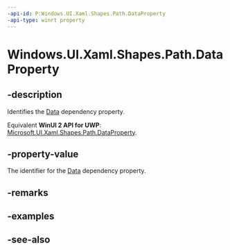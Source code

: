 ```yaml
---
-api-id: P:Windows.UI.Xaml.Shapes.Path.DataProperty
-api-type: winrt property
---
```


<!-- Property syntax
public Windows.UI.Xaml.DependencyProperty DataProperty { get; }
-->

# Windows.UI.Xaml.Shapes.Path.DataProperty

## -description
Identifies the [Data](path_data.md) dependency property.

Equivalent **WinUI 2 API for UWP**: [Microsoft.UI.Xaml.Shapes.Path.DataProperty](/windows/winui/api/microsoft.ui.xaml.shapes.path.dataproperty).

## -property-value
The identifier for the [Data](path_data.md) dependency property.

## -remarks

## -examples

## -see-also
